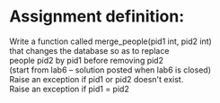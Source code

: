 # Assignment definition: 
Write a	function called merge_people(pid1 int, pid2 int)  
that changes the database so as to replace	
people	pid2 by pid1 before	removing	pid2	
(start from lab6 – solution	posted	when lab6 is closed)	
Raise an exception if pid1 or pid2 doesn't	exist.	
Raise an exception if pid1 = pid2	
